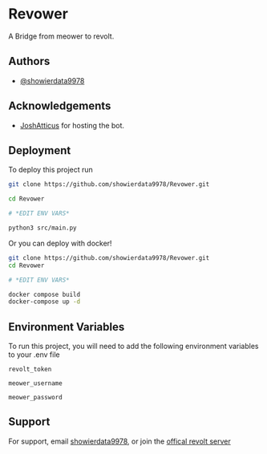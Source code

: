 
# Revower
A Bridge from meower to revolt.




## Authors

- [@showierdata9978](https://www.github.com/showierdata9978)


## Acknowledgements

 - [JoshAtticus](https://github.com/JoshAtticus) for hosting the bot.
## Deployment

To deploy this project run

```bash
git clone https://github.com/showierdata9978/Revower.git

cd Revower

# *EDIT ENV VARS*

python3 src/main.py
```

Or you can deploy with docker!

```bash
git clone https://github.com/showierdata9978/Revower.git
cd Revower

# *EDIT ENV VARS*

docker compose build
docker-compose up -d
```


## Environment Variables

To run this project, you will need to add the following environment variables to your .env file

`revolt_token`

`meower_username`

`meower_password`


## Support

For support, email [showierdata9978](mailto:mellfang36@gmail.com), or join the [offical revolt server](https://rvlt.gg/bjTQy2Pr)

